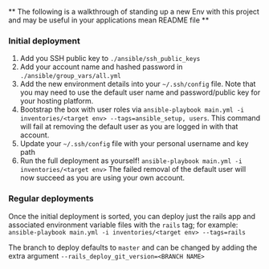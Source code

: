 ** The following is a walkthrough of standing up a new Env with this project and may be useful in your applications mean README file **


### Initial deployment
1. Add you SSH public key to `./ansible/ssh_public_keys`
2. Add your account name and hashed password in `./ansible/group_vars/all.yml`
3. Add the new environment details into your `~/.ssh/config` file. Note that you may need to use the default user name and password/public key for your hosting platform.
4. Bootstrap the box with user roles via `ansible-playbook main.yml -i inventories/<target env> --tags=ansible_setup, users`. This command will fail at removing the default user as you are logged in with that account.
5. Update your `~/.ssh/config` file with your personal username and key path
6. Run the full deployment as yourself! `ansible-playbook main.yml -i inventories/<target env>` The failed removal of the default user will now succeed as you are using your own account.

### Regular deployments
Once the initial deployment is sorted, you can deploy just the rails app and associated environment variable files with the `rails` tag; for example: `ansible-playbook main.yml -i inventories/<target env> --tags=rails`

The branch to deploy defaults to `master` and can be changed by adding the extra argument `--rails_deploy_git_version=<BRANCH NAME>`

